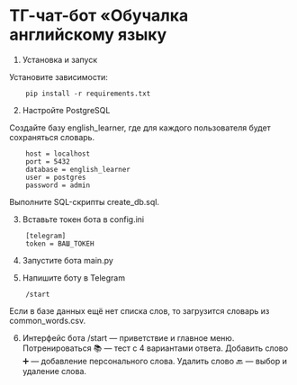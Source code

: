 # ТГ-чат-бот «Обучалка английскому языку
1. Установка и запуск

Установите зависимости: 
```
    pip install -r requirements.txt
```

2. Настройте PostgreSQL

Создайте базу english_learner, где для каждого пользователя будет сохраняться словарь.
```
    host = localhost
    port = 5432
    database = english_learner
    user = postgres
    password = admin
```
Выполните SQL-скрипты create_db.sql.
     
3. Вставьте токен бота в config.ini
```
    [telegram]
    token = ВАШ_ТОКЕН
```
4. Запустите бота main.py

5. Напишите боту в Telegram 
```
    /start
```
Если в базе данных ещё нет списка слов, то загрузится словарь из common_words.csv.

6. Интерфейс бота
/start — приветствие и главное меню.
Потренироваться 📚 — тест с 4 вариантами ответа.
Добавить слово ➕ — добавление персонального слова.
Удалить слово 🔙 — выбор и удаление слова.

